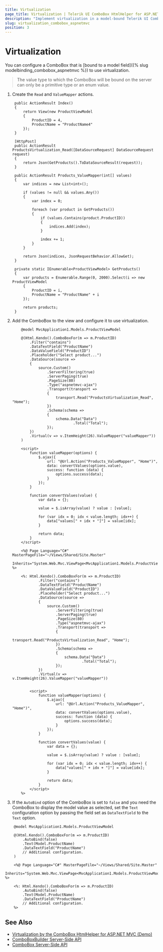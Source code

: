 ```yaml
---
title: Virtualization
page_title: Virtualization | Telerik UI ComboBox HtmlHelper for ASP.NET MVC
description: "Implement virtualization in a model-bound Telerik UI ComboBox HtmlHelper for ASP.NET MVC."
slug: virtualization_combobox_aspnetmvc
position: 3
---
```


# Virtualization

You can configure a ComboBox that is [bound to a model field]({% slug modelbinding_combobox_aspnetmvc %}) to use virtualization.

> The value type to which the ComboBox will be bound on the server can only be a primitive type or an enum value.

1. Create the `Read` and `ValueMapper` actions.

        public ActionResult Index()
        {
            return View(new ProductViewModel
            {
                ProductID = 4,
                ProductName = "ProductName4"
            });
        }

        [HttpPost]
        public ActionResult ProductsVirtualization_Read([DataSourceRequest] DataSourceRequest request)
        {
            return Json(GetProducts().ToDataSourceResult(request));
        }

        public ActionResult Products_ValueMapper(int[] values)
        {
            var indices = new List<int>();

            if (values != null && values.Any())
            {
                var index = 0;

                foreach (var product in GetProducts())
                {
                    if (values.Contains(product.ProductID))
                    {
                        indices.Add(index);
                    }

                    index += 1;
                }
            }

            return Json(indices, JsonRequestBehavior.AllowGet);
        }

        private static IEnumerable<ProductViewModel> GetProducts()
        {
            var products = Enumerable.Range(0, 2000).Select(i => new ProductViewModel
            {
                ProductID = i,
                ProductName = "ProductName" + i
            });

            return products;
        }

1. Add the ComboBox to the view and configure it to use virtualization.

    ```Razor
        @model MvcApplication1.Models.ProductViewModel

        @(Html.Kendo().ComboBoxFor(m => m.ProductID)
            .Filter("contains")
            .DataTextField("ProductName")
            .DataValueField("ProductID")
            .Placeholder("Select product...")
            .DataSource(source =>
            {
                source.Custom()
                    .ServerFiltering(true)
                    .ServerPaging(true)
                    .PageSize(80)
                    .Type("aspnetmvc-ajax")
                    .Transport(transport =>
                    {
                        transport.Read("ProductsVirtualization_Read", "Home");
                    })
                    .Schema(schema =>
                    {
                        schema.Data("Data")
                                .Total("Total");
                    });
            })
            .Virtual(v => v.ItemHeight(26).ValueMapper("valueMapper"))
        )

        <script>
            function valueMapper(options) {
                $.ajax({
                    url: "@Url.Action("Products_ValueMapper", "Home")",
                    data: convertValues(options.value),
                    success: function (data) {
                        options.success(data);
                    }
                });
            }

            function convertValues(value) {
                var data = {};

                value = $.isArray(value) ? value : [value];

                for (var idx = 0; idx < value.length; idx++) {
                    data["values[" + idx + "]"] = value[idx];
                }

                return data;
            }
        </script>
    ```
    ```ASPX
        <%@ Page Language="C#" MasterPageFile="~/Views/Shared/Site.Master"
        Inherits="System.Web.Mvc.ViewPage<MvcApplication1.Models.ProductViewModel>" %>

        <%: Html.Kendo().ComboBoxFor(m => m.ProductID)
                .Filter("contains")
                .DataTextField("ProductName")
                .DataValueField("ProductID")
                .Placeholder("Select product...")
                .DataSource(source =>
                {
                    source.Custom()
                        .ServerFiltering(true)
                        .ServerPaging(true)
                        .PageSize(80)
                        .Type("aspnetmvc-ajax")
                        .Transport(transport =>
                        {
                            transport.Read("ProductsVirtualization_Read", "Home");
                        })
                        .Schema(schema =>
                        {
                            schema.Data("Data")
                                    .Total("Total");
                        });
                })
                .Virtual(v => v.ItemHeight(26).ValueMapper("valueMapper"))


            <script>
                function valueMapper(options) {
                    $.ajax({
                        url: "@Url.Action("Products_ValueMapper", "Home")",
                        data: convertValues(options.value),
                        success: function (data) {
                            options.success(data);
                        }
                    });
                }

                function convertValues(value) {
                    var data = {};

                    value = $.isArray(value) ? value : [value];

                    for (var idx = 0; idx < value.length; idx++) {
                        data["values[" + idx + "]"] = value[idx];
                    }

                    return data;
                }
            </script>
        %>
    ```

1. If the `AutoBind` option of the ComboBox is set to `false` and you need the ComboBox to display the model value as selected, set the `Text` configuration option by passing the field set as `DataTextField` to the `Text` option.

```Razor
    @model MvcApplication1.Models.ProductViewModel

    @(Html.Kendo().ComboBoxFor(m => m.ProductID)
        .AutoBind(false)
        .Text(Model.ProductName)
        .DataTextField("ProductName")
        // Additional configuration.
    )
```
```ASPX
    <%@ Page Language="C#" MasterPageFile="~/Views/Shared/Site.Master"
    Inherits="System.Web.Mvc.ViewPage<MvcApplication1.Models.ProductViewModel>" %>

    <%: Html.Kendo().ComboBoxFor(m => m.ProductID)
        .AutoBind(false)
        .Text(Model.ProductName)
        .DataTextField("ProductName")
        // Additional configuration.
    %>
```

## See Also

* [Virtualization by the ComboBox HtmlHelper for ASP.NET MVC (Demo)](https://demos.telerik.com/aspnet-mvc/combobox/virtualization)
* [ComboBoxBuilder Server-Side API](http://docs.telerik.com/aspnet-mvc/api/Kendo.Mvc.UI.Fluent/ComboBoxBuilder)
* [ComboBox Server-Side API](/api/combobox)
